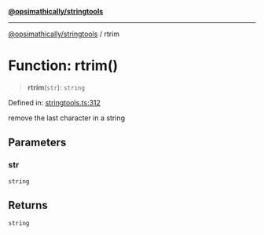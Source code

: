 [**@opsimathically/stringtools**](../README.md)

***

[@opsimathically/stringtools](../README.md) / rtrim

# Function: rtrim()

> **rtrim**(`str`): `string`

Defined in: [stringtools.ts:312](https://github.com/opsimathically/stringtools/blob/b055bf3b17cc9708499ff46423d7e765497f45ae/src/stringtools.ts#L312)

remove the last character in a string

## Parameters

### str

`string`

## Returns

`string`
